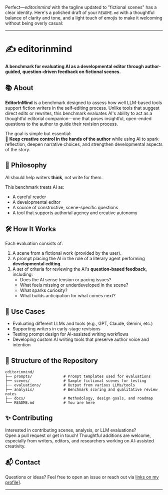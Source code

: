 Perfect—*editorinmind* with the tagline updated to "fictional scenes" has a clear identity. Here's a polished draft of your `README.md` with a thoughtful balance of clarity and tone, and a light touch of emojis to make it welcoming without being overly casual:

---

# ✍️ editorinmind

**A benchmark for evaluating AI as a developmental editor through author-guided, question-driven feedback on fictional scenes.**

## 📚 About

**EditorInMind** is a benchmark designed to assess how well LLM-based tools support fiction writers in the self-editing process. Unlike tools that suggest direct edits or rewrites, this benchmark evaluates AI's ability to act as a thoughtful editorial companion—one that poses insightful, open-ended questions to the author to guide their revision process.

The goal is simple but essential:  
🧠 **Keep creative control in the hands of the author** while using AI to spark reflection, deepen narrative choices, and strengthen developmental aspects of the story.

## 🧭 Philosophy

AI should help writers **think**, not write for them.

This benchmark treats AI as:
- A careful reader
- A developmental editor
- A source of constructive, scene-specific questions
- A tool that supports authorial agency and creative autonomy

## 🛠️ How It Works

Each evaluation consists of:
1. A scene from a fictional work (provided by the user).
2. A prompt placing the AI in the role of a literary agent performing **developmental editing**.
3. A set of criteria for reviewing the AI's **question-based feedback**, including:
   - Does the AI sense tension or pacing issues?
   - What feels missing or underdeveloped in the scene?
   - What sparks curiosity?
   - What builds anticipation for what comes next?

## 🔬 Use Cases

- Evaluating different LLMs and tools (e.g., GPT, Claude, Gemini, etc.)
- Supporting writers in early-stage revisions
- Testing prompt design for AI-assisted writing workflows
- Developing custom AI writing tools that preserve author voice and intention

## 📁 Structure of the Repository

```plaintext
editorinmind/
├── prompts/              # Prompt templates used for evaluations
├── scenes/               # Sample fictional scenes for testing
├── evaluations/          # Output from various LLMs/tools
├── analysis/             # Benchmark scoring and qualitative review notes
├── docs/                 # Methodology, design goals, and roadmap
└── README.md             # You are here
```

## ✨ Contributing

Interested in contributing scenes, analysis, or LLM evaluations?  
Open a pull request or get in touch! Thoughtful additions are welcome, especially from writers, editors, and researchers working on AI-assisted creativity.

## 📬 Contact

Questions or ideas? Feel free to open an issue or reach out via [links on my profile](https://github.com/jeffreybarry)].

---


